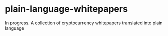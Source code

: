 # plain-language-whitepapers
In progress. A collection of cryptocurrency whitepapers translated into plain language
